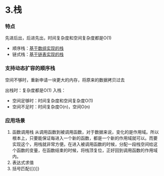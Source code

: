 # 3.栈

### 特点
先进后出，后进先出，时间复杂度和空间复杂度都是O(1)
* 顺序栈：[基于数组实现的栈](https://github.com/phpyk/leetcode/blob/master/data-structure/stack/array_stack.go) 
* 链式栈：[基于链表实现的栈](https://github.com/phpyk/leetcode/blob/master/data-structure/stack/linkedlist_stack.go)

### 支持动态扩容的顺序栈
空间不够时，重新申请一块更大的内存，将原来的数据拷贝过去

出栈时：复杂度都是O(1)
入栈：
* 空间足够时：时间复杂度和空间复杂度O(1)
* 空间不足时：时间复杂度O(n)，空间O(n)

### 应用场景
1. 函数调用栈
从调用函数到被调用函数，对于数据来说，变化的是作用域。所以根本上，只要能保证每进入一个新的函数，都是一个新的作用域就可以。而要实现这个，用栈就非常方便。在进入被调用函数的时候，分配一段栈空间给这个函数的变量，在函数结束的时候，将栈顶复位，正好回到调用函数的作用域内。
2. 表达式求值
3. 括号匹配{[()]}

